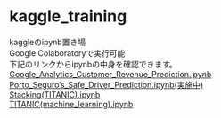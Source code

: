 # kaggle_training
kaggleのipynb置き場   
Google Colaboratoryで実行可能   
下記のリンクからipynbの中身を確認できます。
[Google_Analytics_Customer_Revenue_Prediction.ipynb](http://nbviewer.jupyter.org/github/taiki323/kaggle_training/blob/master/Google_Analytics_Customer_Revenue_Prediction.ipynb)   
[Porto_Seguro’s_Safe_Driver_Prediction.ipynb(実施中)](http://nbviewer.jupyter.org/github/taiki323/kaggle_training/blob/master/Porto_Seguro%E2%80%99s_Safe_Driver_Prediction.ipynb)   
[Stacking(TITANIC).ipynb](http://nbviewer.jupyter.org/github/taiki323/kaggle_training/blob/master/Stacking%28TITANIC%29.ipynb)   
[TITANIC(machine_learning).ipynb](http://nbviewer.jupyter.org/github/taiki323/kaggle_training/blob/master/TITANIC%28machine_learning%29.ipynb)

